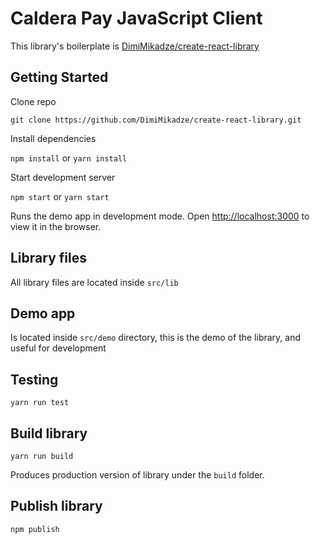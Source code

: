 # Caldera Pay JavaScript Client


This library's boilerplate is [DimiMikadze/create-react-library](https://github.com/DimiMikadze/create-react-library)

## Getting Started

Clone repo

````
git clone https://github.com/DimiMikadze/create-react-library.git
````

Install dependencies

`npm install` or `yarn install`

Start development server

`npm start` or `yarn start`

Runs the demo app in development mode.
Open [http://localhost:3000](http://localhost:3000) to view it in the browser.

## Library files

All library files are located inside `src/lib`  

## Demo app

Is located inside `src/demo` directory, this is the demo of the library, and useful for development

## Testing

`yarn run test`

## Build library

`yarn run build`

Produces production version of library under the `build` folder.

## Publish library

`npm publish`


